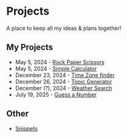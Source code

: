 # Projects
A place to keep all my ideas &amp; plans together!

## My Projects 
- May 5, 2024 - [Rock Paper Scissors](Rock_/Paper_/Scissors)
- May 5, 2024 - [Simple Calculator](Calculator)
- December 23, 2024 - [Time Zone finder](https://github.com/sarahh1201/Projects/tree/7a03ce1870b512453f862d8cdeb289558f40c4a2/Time%20Zone%20)
- December 26, 2024 - [Topic Generator](https://github.com/sarahh1201/Projects/tree/7a03ce1870b512453f862d8cdeb289558f40c4a2/Topic%20Generator)
- December (?), 2024 - [Weather Search](https://github.com/sarahh1201/Projects/tree/66db3ef5746af49bdb9b6d39fd4a99a9e83cb64a/Weather%20Search)
- July 19, 2025 - [Guess a Number](https://github.com/sarahh1201/Projects/tree/66db3ef5746af49bdb9b6d39fd4a99a9e83cb64a/Guess%20a%20Number)

## Other
- [Snippets](Snippets)
